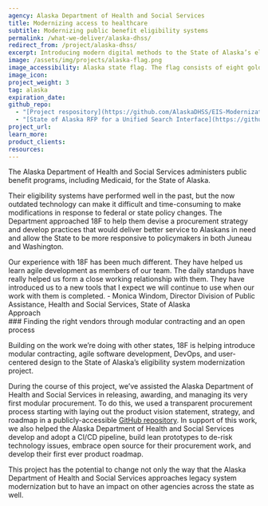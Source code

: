 ```yaml
---
agency: Alaska Department of Health and Social Services
title: Modernizing access to healthcare
subtitle: Modernizing public benefit eligibility systems
permalink: /what-we-deliver/alaska-dhss/
redirect_from: /project/alaska-dhss/
excerpt: Introducing modern digital methods to the State of Alaska’s eligibility system modernization project.
image: /assets/img/projects/alaska-flag.png
image_accessibility: Alaska state flag. The flag consists of eight gold stars, forming the Big Dipper and Polaris, on a dark blue field.
image_icon:
project_weight: 3
tag: alaska
expiration_date:
github_repo:
  - "[Project respository](https://github.com/AlaskaDHSS/EIS-Modernization)"
  - "[State of Alaska RFP for a Unified Search Interface](https://github.com/AlaskaDHSS/RFP-Search-Unification)"
project_url:
learn_more:
product_clients:
resources:
---
```


The Alaska Department of Health and Social Services administers public benefit programs, including Medicaid, for the State of Alaska. 

Their eligibility systems have performed well in the past, but the now outdated technology can make it difficult and time-consuming to make modifications in response to federal or state policy changes. The Department approached 18F to help them devise a procurement strategy and develop practices that would deliver better service to Alaskans in need and allow the State to be more responsive to policymakers in both Juneau and Washington. 

<div class="testimonial-blockquote">
  Our experience with 18F has been much different. They have helped us learn agile development as members of our team. The daily standups have really helped us form a close working relationship with them. They have introduced us to a new tools that I expect we will continue to use when our work with them is completed.
    <span>- Monica Windom, Director Division of Public Assistance, Health and Social Services, State of Alaska</span>
</div>

<div class="case-study-preheader margin-top-6">Approach</div>
### Finding the right vendors through modular contracting and an open process

Building on the work we’re doing with other states, 18F is helping introduce modular contracting, agile software development, DevOps, and user-centered design to the State of Alaska’s eligibility system modernization project. 

During the course of this project, we’ve assisted the Alaska Department of Health and Social Services in releasing, awarding, and managing its very first modular procurement. To do this, 
we used a transparent procurement process starting with laying out the product vision statement, strategy, and roadmap in a publicly-accessible [GitHub repository](https://github.com/AlaskaDHSS/RFP-Search-Unification). In support of this work, we also helped the Alaska Department of Health and Social Services develop and adopt a CI/CD pipeline, build lean prototypes to de-risk technology issues, embrace open source for their procurement work, and develop their first ever product roadmap.

This project has the potential to change not only the way that the Alaska Department of Health and Social Services approaches legacy system modernization but to have an impact on other agencies across the state as well.
